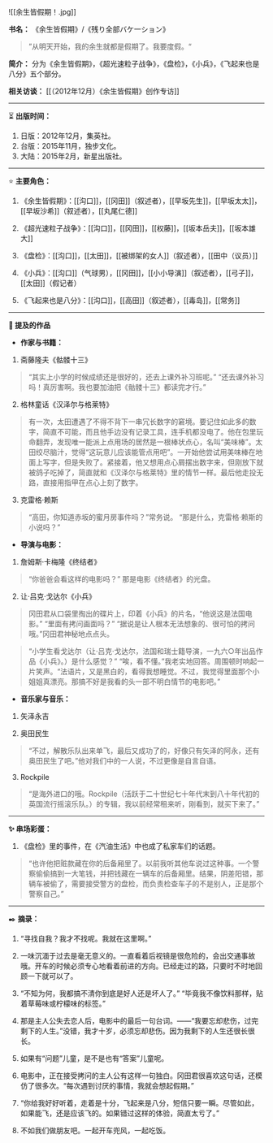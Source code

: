 
![[余生皆假期！.jpg]]

**书名：** 《余生皆假期》/《残り全部バケ一ション》

> ”从明天开始，我的余生就都是假期了。我要度假。“

**简介：** 分为《余生皆假期》，《超光速粒子战争》，《盘检》，《小兵》，《飞起来也是八分》五个部分。

**相关访谈：** [[（2012年12月）《余生皆假期》创作专访]]

---

⏳ **出版时间：** 

1. 日版：2012年12月，集英社。
2. 台版：2015年11月，独步文化。
3. 大陆：2015年2月，新星出版社。

---

⭐ **主要角色：**

1. 《余生皆假期》：[[沟口]]，[[冈田]]（叙述者），[[早坂先生]]，[[早坂太太]]，[[早坂沙希]]（叙述者），[[丸尾仁德]] 

2. 《超光速粒子战争》：[[沟口]]，[[冈田]]，[[权藤]]，[[坂本岳夫]]，[[坂本雄大]]

3. 《盘检》：[[沟口]]，[[太田]]，[[被绑架的女人]]（叙述者），[[田中（议员）]]

4. 《小兵》：[[沟口]]（气球男），[[冈田]]，[[小小导演]]（叙述者），[[弓子]]，[[太田]]（假记者）

5. 《飞起来也是八分》：[[沟口]]，[[高田]]（叙述者），[[毒岛]]，[[常务]]

---

**📜 提及的作品**

- **作家与书籍：** 

1. 斋藤隆夫《骷髅十三》

> “其实上小学的时候成绩还是很好的，还去上课外补习班呢。”
> “还去课外补习吗！真厉害啊。我也要加油把《骷髅十三》都读完才行。”

2. 格林童话《汉泽尔与格莱特》

> 有一次，太田遭遇了不得不背下一串冗长数字的窘境。要记住如此多的数字，简直不可能，而且他手边没有记录工具，连手机都没电了。他在包里玩命翻弄，发现唯一能派上点用场的居然是一根棒状点心，名叫“美味棒”。太田绞尽脑汁，觉得“这玩意儿应该能管点用吧”。一开始他尝试用美味棒在地面上写字，但是失败了。紧接着，他又想用点心屑摆出数字来，但刚放下就被鸽子吃掉了，简直就和《汉泽尔与格莱特》里的情节一样。最后他走投无路，直接用指甲在点心上刻了数字。

3. 克雷格·赖斯

> “高田，你知道赤坂的蜜月房事件吗？”常务说。
> “那是什么，克雷格·赖斯的小说吗？”

- **导演与电影：** 

1. 詹姆斯·卡梅隆《终结者》

> “你爸爸会看这样的电影吗？”
> 那是电影《终结者》的光盘。


2. 让·吕克·戈达尔《小兵》

> 冈田君从口袋里掏出的碟片上，印着《小兵》的片名，“他说这是法国电影。”
> “里面有拷问画面吗？”
> “据说是让人根本无法想象的、很可怕的拷问哦。”冈田君神秘地点点头。

> “小学生看戈达尔（让·吕克·戈达尔，法国和瑞士籍导演，一九六○年出品作品《小兵》。）是什么感觉？”
> “唉，看不懂。”我老实地回答。周围顿时响起一片笑声。“法语片，又是黑白的，看得我想睡觉。不过，我觉得里面那个小姐姐真漂亮。那搞不好是我看的头一部不明白情节的电影吧。”

- **音乐家与音乐：** 

1. 矢泽永吉

2. 奥田民生

> “不过，解散乐队出来单飞，最后又成功了的，好像只有矢泽的阿永，还有奥田民生了吧。”他对我们中的一人说，不过更像是自言自语。

3. Rockpile

> “是海外进口的哦。Rockpile（活跃于二十世纪七十年代末到八十年代初的英国流行摇滚乐队。）的专辑，我以前经常租来听，刚看到，就买下来了。”

---

**✨ 串场彩蛋：** 

1. 《盘检》里的事件，在《汽油生活》中也成了私家车们的话题。

> “也许他把赃款藏在你的后备厢里了。以前我听其他车说过这种事。一个警察偷偷搞到一大笔钱，并把钱藏在一辆车的后备厢里。结果，阴差阳错，那辆车被偷了，需要接受警方的盘检，而负责检查车子的不是别人，正是那个警察自己。”

---

✒️ **摘录：** 

1. “寻找自我？我才不找呢。我就在这里啊。”

2. 一味沉湎于过去是毫无意义的。一直看着后视镜是很危险的，会出交通事故哦。开车的时候必须专心地看着前进的方向。已经走过的路，只要时不时地回顾一下就可以了。

3. “不知为何，我都搞不清你到底是好人还是坏人了。” “毕竟我不像饮料那样，贴着草莓味或柠檬味的标签。”

4. 那是主人公失去恋人后，电影中的最后一句台词。——“我要忘却悲伤，过完剩下的人生。”没错，我才十岁，必须忘却悲伤。因为我剩下的人生还很长很长。

5. 如果有“问题”儿童，是不是也有“答案”儿童呢。

6.  电影中，正在接受拷问的主人公有这样一句独白。冈田君很喜欢这句话，还模仿了很多次。“每次遇到讨厌的事情，我就会想起假期。”

7. “你给我好好听着，走着是十分，飞起来是八分，短信只要一瞬。尽管如此，如果能飞，还是应该飞的。如果错过这样的体验，简直太亏了。”

8. 不如我们做朋友吧。一起开车兜风，一起吃饭。